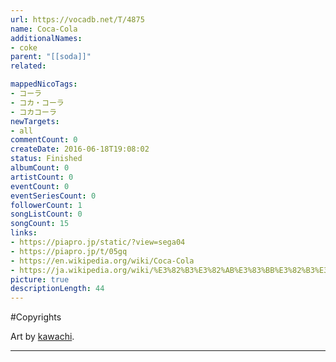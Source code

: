 ```yaml
---
url: https://vocadb.net/T/4875
name: Coca-Cola
additionalNames: 
- coke
parent: "[[soda]]"
related:

mappedNicoTags:
- コーラ
- コカ・コーラ
- コカコーラ
newTargets:
- all
commentCount: 0
createDate: 2016-06-18T19:08:02
status: Finished
albumCount: 0
artistCount: 0
eventCount: 0
eventSeriesCount: 0
followerCount: 1
songListCount: 0
songCount: 15
links: 
- https://piapro.jp/static/?view=sega04
- https://piapro.jp/t/05gq
- https://en.wikipedia.org/wiki/Coca-Cola
- https://ja.wikipedia.org/wiki/%E3%82%B3%E3%82%AB%E3%83%BB%E3%82%B3%E3%83%BC%E3%83%A9
picture: true
descriptionLength: 44
---
```


#Copyrights

Art by [kawachi](https://piapro.jp/kawachi).

---

